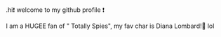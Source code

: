 .hi❗ 
welcome to my github profile ❗

I am a HUGEE fan of " Totally Spies", my fav char is Diana Lombard!💖
lol
 

